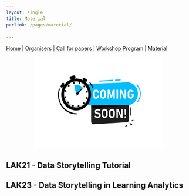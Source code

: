 ```yaml
---
layout: single
title: Material
perlink: /pages/material/

---
```


[Home]({{site.baseurl}}/index) | [Organisers]({{site.baseurl}}/pages/about) | [Call for papers]({{site.baseurl}}/pages/call) | [Workshop Program]({{site.baseurl}}/pages/program) | [Material]({{site.baseurl}}/pages/material)


<figure>
        <p align="center"><img src="/images/soon.jpeg" width="350" height="250" alt="Data, visualisation, and Narrative"></p>
</figure>

## LAK21 - Data Storytelling Tutorial




## LAK23 - Data Storytelling in Learning Analytics 
